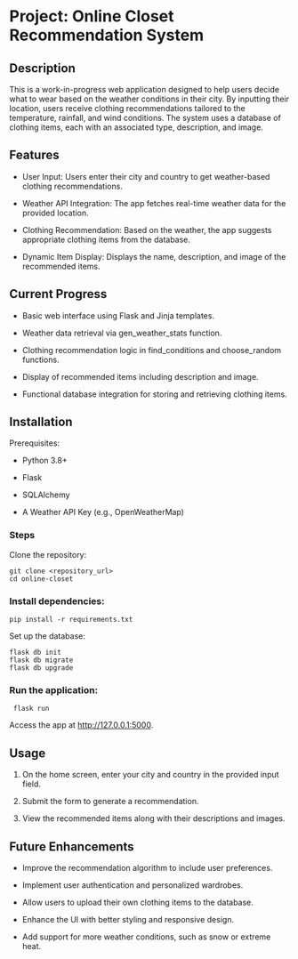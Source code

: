 # Project: Online Closet Recommendation System 

## Description

This is a work-in-progress web application designed to help users decide what to wear based on the weather conditions in their city. By inputting their location, users receive clothing recommendations tailored to the temperature, rainfall, and wind conditions. The system uses a database of clothing items, each with an associated type, description, and image.

## Features

 - User Input: Users enter their city and country to get weather-based clothing recommendations.

 - Weather API Integration: The app fetches real-time weather data for the provided location.

 - Clothing Recommendation: Based on the weather, the app suggests appropriate clothing items from the database.

 - Dynamic Item Display: Displays the name, description, and image of the recommended items.

## Current Progress

 - Basic web interface using Flask and Jinja templates.

 - Weather data retrieval via gen_weather_stats function.

 - Clothing recommendation logic in find_conditions and choose_random functions.

 - Display of recommended items including description and image.

 - Functional database integration for storing and retrieving clothing items.

## Installation

Prerequisites: 

 - Python 3.8+

 - Flask

 - SQLAlchemy

 - A Weather API Key (e.g., OpenWeatherMap)

### Steps

Clone the repository:

```
git clone <repository_url>
cd online-closet
```

### Install dependencies:

`pip install -r requirements.txt`

Set up the database:

```
flask db init
flask db migrate
flask db upgrade
```

### Run the application:

``` flask run```

Access the app at http://127.0.0.1:5000.

## Usage

1. On the home screen, enter your city and country in the provided input field.

2. Submit the form to generate a recommendation.

3. View the recommended items along with their descriptions and images.

## Future Enhancements

- Improve the recommendation algorithm to include user preferences.

- Implement user authentication and personalized wardrobes.

- Allow users to upload their own clothing items to the database.

- Enhance the UI with better styling and responsive design.

- Add support for more weather conditions, such as snow or extreme heat.

